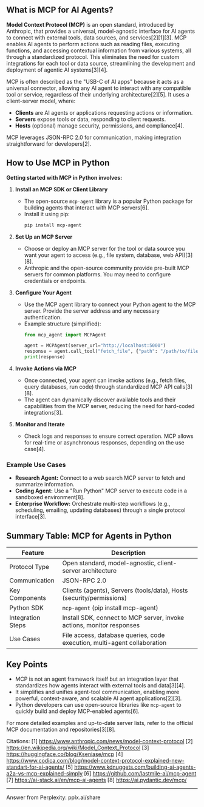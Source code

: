 ## What is MCP for AI Agents?

**Model Context Protocol (MCP)** is an open standard, introduced by Anthropic, that provides a universal, model-agnostic interface for AI agents to connect with external tools, data sources, and services[2][1][3]. MCP enables AI agents to perform actions such as reading files, executing functions, and accessing contextual information from various systems, all through a standardized protocol. This eliminates the need for custom integrations for each tool or data source, streamlining the development and deployment of agentic AI systems[3][4].

MCP is often described as the "USB-C of AI apps" because it acts as a universal connector, allowing any AI agent to interact with any compatible tool or service, regardless of their underlying architecture[2][5]. It uses a client-server model, where:
- **Clients** are AI agents or applications requesting actions or information.
- **Servers** expose tools or data, responding to client requests.
- **Hosts** (optional) manage security, permissions, and compliance[4].

MCP leverages JSON-RPC 2.0 for communication, making integration straightforward for developers[2].

## How to Use MCP in Python

**Getting started with MCP in Python involves:**

1. **Install an MCP SDK or Client Library**
   - The open-source `mcp-agent` library is a popular Python package for building agents that interact with MCP servers[6].
   - Install it using pip:
     ```bash
     pip install mcp-agent
     ```

2. **Set Up an MCP Server**
   - Choose or deploy an MCP server for the tool or data source you want your agent to access (e.g., file system, database, web API)[3][8].
   - Anthropic and the open-source community provide pre-built MCP servers for common platforms. You may need to configure credentials or endpoints.

3. **Configure Your Agent**
   - Use the MCP agent library to connect your Python agent to the MCP server. Provide the server address and any necessary authentication.
   - Example structure (simplified):
     ```python
     from mcp_agent import MCPAgent

     agent = MCPAgent(server_url="http://localhost:5000")
     response = agent.call_tool("fetch_file", {"path": "/path/to/file.txt"})
     print(response)
     ```

4. **Invoke Actions via MCP**
   - Once connected, your agent can invoke actions (e.g., fetch files, query databases, run code) through standardized MCP API calls[3][8].
   - The agent can dynamically discover available tools and their capabilities from the MCP server, reducing the need for hard-coded integrations[3].

5. **Monitor and Iterate**
   - Check logs and responses to ensure correct operation. MCP allows for real-time or asynchronous responses, depending on the use case[4].

### Example Use Cases

- **Research Agent:** Connect to a web search MCP server to fetch and summarize information.
- **Coding Agent:** Use a "Run Python" MCP server to execute code in a sandboxed environment[8].
- **Enterprise Workflow:** Orchestrate multi-step workflows (e.g., scheduling, emailing, updating databases) through a single protocol interface[3].

## Summary Table: MCP for Agents in Python

| Feature                | Description                                                                 |
|------------------------|-----------------------------------------------------------------------------|
| Protocol Type          | Open standard, model-agnostic, client-server architecture                   |
| Communication          | JSON-RPC 2.0                                                                |
| Key Components         | Clients (agents), Servers (tools/data), Hosts (security/permissions)        |
| Python SDK             | `mcp-agent` (pip install mcp-agent)                                         |
| Integration Steps      | Install SDK, connect to MCP server, invoke actions, monitor responses       |
| Use Cases              | File access, database queries, code execution, multi-agent collaboration    |

## Key Points

- MCP is not an agent framework itself but an integration layer that standardizes how agents interact with external tools and data[3][4].
- It simplifies and unifies agent-tool communication, enabling more powerful, context-aware, and scalable AI agent applications[2][3].
- Python developers can use open-source libraries like `mcp-agent` to quickly build and deploy MCP-enabled agents[6].

For more detailed examples and up-to-date server lists, refer to the official MCP documentation and repositories[3][8].

Citations:
[1] https://www.anthropic.com/news/model-context-protocol
[2] https://en.wikipedia.org/wiki/Model_Context_Protocol
[3] https://huggingface.co/blog/Kseniase/mcp
[4] https://www.codica.com/blog/model-context-protocol-explained-new-standart-for-ai-agents/
[5] https://www.kdnuggets.com/building-ai-agents-a2a-vs-mcp-explained-simply
[6] https://github.com/lastmile-ai/mcp-agent
[7] https://ai-stack.ai/en/mcp-ai-agents
[8] https://ai.pydantic.dev/mcp/

---
Answer from Perplexity: pplx.ai/share